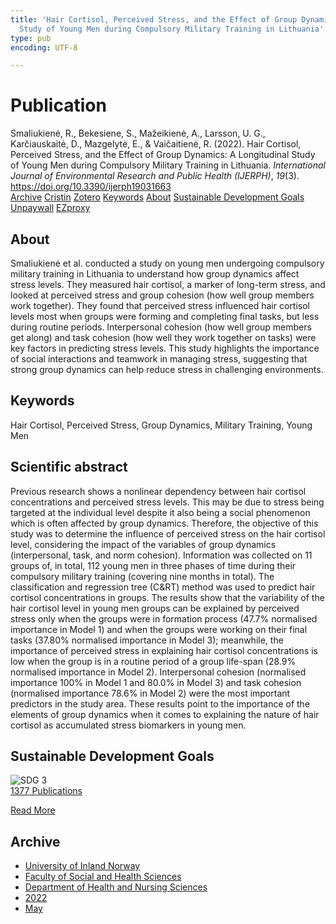 ```yaml
---
title: 'Hair Cortisol, Perceived Stress, and the Effect of Group Dynamics: A Longitudinal
  Study of Young Men during Compulsory Military Training in Lithuania'
type: pub
encoding: UTF-8

---
```

<h1>Publication</h1>
<article id="csl-bib-container-NXENZEUY" class="csl-bib-container">
  <div class="csl-bib-body"> <div class="csl-entry">Smaliukienė, R., Bekesiene, S., Mažeikienė, A., Larsson, U. G., Karčiauskaitė, D., Mazgelytė, E., &#38; Vaičaitienė, R. (2022). Hair Cortisol, Perceived Stress, and the Effect of Group Dynamics: A Longitudinal Study of Young Men during Compulsory Military Training in Lithuania. <i>International Journal of Environmental Research and Public Health (IJERPH)</i>, <i>19</i>(3). <a href="https://doi.org/10.3390/ijerph19031663">https://doi.org/10.3390/ijerph19031663</a></div> </div>
  <div class="csl-bib-buttons">
    <a href="#taxonomy-article-NXENZEUY" alt="archive" class="csl-bib-button">Archive</a>
    <a href="https://app.cristin.no/results/show.jsf?id=2024494" alt="Cristin" class="csl-bib-button">Cristin</a>
    <a href="http://zotero.org/groups/5881554/items/NXENZEUY" alt="Zotero" class="csl-bib-button">Zotero</a>
    <a href="#keywords-article-NXENZEUY" alt="keywords" class="csl-bib-button">Keywords</a>
    <a href="#about-article-NXENZEUY" alt="about_pub" class="csl-bib-button">About</a>
    <a href="#sdg-article-NXENZEUY" alt="sdg" class="csl-bib-button">Sustainable Development Goals</a>
    <a href="https://www.mdpi.com/1660-4601/19/3/1663/pdf?version=1644401932" alt="Unpaywall" class="csl-bib-button">Unpaywall</a>
    <a href="https://www.mdpi.com/1660-4601/19/3/1663/pdf?version=1644401932" alt="EZproxy" class="csl-bib-button">EZproxy</a>
  </div>
  <div id="csl-bib-meta-container-NXENZEUY"></div>
</article>
<div id="csl-bib-meta-NXENZEUY" class="csl-bib-meta">
  <article id="about-article-NXENZEUY" class="about_pub-article">
    <h1>About</h1>
    Smaliukienė et al. conducted a study on young men undergoing compulsory military training in Lithuania to understand how group dynamics affect stress levels. They measured hair cortisol, a marker of long-term stress, and looked at perceived stress and group cohesion (how well group members work together). They found that perceived stress influenced hair cortisol levels most when groups were forming and completing final tasks, but less during routine periods. Interpersonal cohesion (how well group members get along) and task cohesion (how well they work together on tasks) were key factors in predicting stress levels. This study highlights the importance of social interactions and teamwork in managing stress, suggesting that strong group dynamics can help reduce stress in challenging environments.
  </article>
  <article id="keywords-article-NXENZEUY" class="keywords-article">
    <h1>Keywords</h1>
    Hair Cortisol, Perceived Stress, Group Dynamics, Military Training, Young Men
  </article>
  <article id="abstract-article-NXENZEUY" class="abstract-article">
    <h1>Scientific abstract</h1>
    Previous research shows a nonlinear dependency between hair cortisol concentrations and perceived stress levels. This may be due to stress being targeted at the individual level despite it also being a social phenomenon which is often affected by group dynamics. Therefore, the objective of this study was to determine the influence of perceived stress on the hair cortisol level, considering the impact of the variables of group dynamics (interpersonal, task, and norm cohesion). Information was collected on 11 groups of, in total, 112 young men in three phases of time during their compulsory military training (covering nine months in total). The classification and regression tree (C&RT) method was used to predict hair cortisol concentrations in groups. The results show that the variability of the hair cortisol level in young men groups can be explained by perceived stress only when the groups were in formation process (47.7% normalised importance in Model 1) and when the groups were working on their final tasks (37.80% normalised importance in Model 3); meanwhile, the importance of perceived stress in explaining hair cortisol concentrations is low when the group is in a routine period of a group life-span (28.9% normalised importance in Model 2). Interpersonal cohesion (normalised importance 100% in Model 1 and 80.0% in Model 3) and task cohesion (normalised importance 78.6% in Model 2) were the most important predictors in the study area. These results point to the importance of the elements of group dynamics when it comes to explaining the nature of hair cortisol as accumulated stress biomarkers in young men.
  </article>
  <article id="sdg-article-NXENZEUY" class="sdg-article">
    <h1>Sustainable Development Goals</h1>
    <div class="sdg-container"><div id="sdg3" class="sdg">
        <img src="{{< params subfolder >}}images/sdg/sdg03_en.png" class="image" alt="SDG 3">
        <div class="sdg-overlay">
          <a href="{{< params subfolder >}}en/archive/?sdg=3#archive" class="sdg-publication-count"><span>1377</span> Publications</a>
          <p><a href="https://sdgs.un.org/goals/goal3" class="sdg-read-more">Read More</a></p>
        </div>
      </div></div>
  </article>
  <article id="taxonomy-article-NXENZEUY" class="taxonomy-article">
    <h1>Archive</h1>
    <ul>
      <li><a href="{{< params subfolder >}}en/archive/?key=3DCRN523">University of Inland Norway</a></li>
      <li><a href="{{< params subfolder >}}en/archive/?key=IDKFS3MX">Faculty of Social and Health Sciences</a></li>
      <li><a href="{{< params subfolder >}}en/archive/?key=GTV4ECMZ">Department of Health and Nursing Sciences</a></li>
      <li><a href="{{< params subfolder >}}en/archive/?key=558P36BB">2022</a></li>
      <li><a href="{{< params subfolder >}}en/archive/?key=RSIGAIHD">May</a></li>
    </ul>
  </article>
</div>
